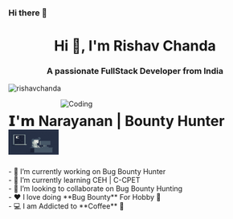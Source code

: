 ### Hi there 👋

<h1 align="center">Hi 👋, I'm Rishav Chanda</h1>
<h3 align="center">A passionate FullStack Developer from India</h3>
<p align="left"> <img src="https://komarev.com/ghpvc/?username=rishavchanda&label=Profile%20views&color=0e75b6&style=flat" alt="rishavchanda" /> </p>
<img align="right" alt="Coding" width="400" src="https://www.lambdatest.com/resources/images/news24.gif">
  <tbody>
    <tr valign="top">
      <td width="10%">
  <h1> 𝗜'𝗺 Narayanan | Bounty Hunter <img src="https://raw.githubusercontent.com/Narayanan-info/Narayanan-info/main/g1.gif" width="100" height="50">
       </h1>
- 🔭 I’m currently working on Bug Bounty Hunter <br>
- 🌱 I’m currently learning CEH | C-CPET <br>
- 👯 I’m looking to collaborate on Bug Bounty Hunting <br>
- ❤ I love doing **Bug Bounty** For Hobby 🚀 <br>
- 💻 I am Addicted to **Coffee** 💎<br>
 
